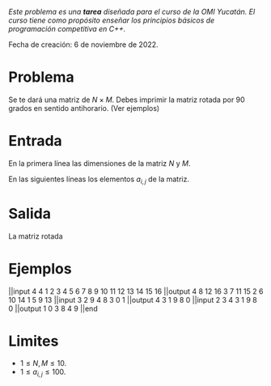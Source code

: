 *Este problema es una* ***tarea*** *diseñada para el curso de la OMI Yucatán. El curso tiene como propósito enseñar los principios básicos de programación competitiva en C++.*

Fecha de creación: 6 de noviembre de 2022.

# Problema

Se te dará una matriz de $N \times M$. Debes imprimir la matriz rotada por 90 grados en sentido antihorario. (Ver ejemplos)

# Entrada

En la primera línea las dimensiones de la matriz $N$ y $M$.

En las siguientes líneas los elementos $a_{i, j}$ de la matriz.

# Salida

La matriz rotada

# Ejemplos

||input
4 4
1 2 3 4
5 6 7 8
9 10 11 12
13 14 15 16
||output
4 8 12 16
3 7 11 15
2 6 10 14
1 5 9 13
||input
3 2
9 4
8 3
0 1
||output
4 3 1
9 8 0
||input
2 3
4 3 1
9 8 0
||output
1 0
3 8
4 9
||end

# Limites

- $1 \leq N, M \leq 10$.
- $1 \leq a_{i, j} \leq 100$.
